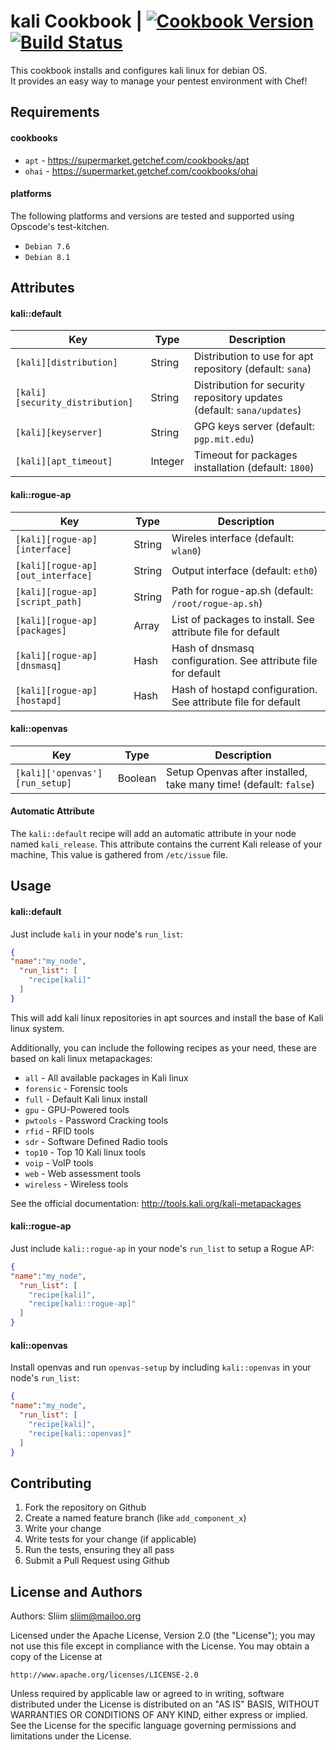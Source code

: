 kali Cookbook | [![Cookbook Version](https://img.shields.io/cookbook/v/kali.svg)](https://community.opscode.com/cookbooks/kali) [![Build Status](https://travis-ci.org/sliim-cookbooks/kali.svg?branch=master)](https://travis-ci.org/sliim-cookbooks/kali) 
==============
This cookbook installs and configures kali linux for debian OS.  
It provides an easy way to manage your pentest environment with Chef!

Requirements
------------
#### cookbooks
- `apt` - https://supermarket.getchef.com/cookbooks/apt
- `ohai` - https://supermarket.getchef.com/cookbooks/ohai

#### platforms
The following platforms and versions are tested and supported using Opscode's test-kitchen.  
- `Debian 7.6`
- `Debian 8.1`

Attributes
----------
#### kali::default
|  Key                            |  Type   |  Description                                                           |
| ------------------------------- | ------- | ---------------------------------------------------------------------- |
| `[kali][distribution]`          | String  | Distribution to use for apt repository (default: `sana`)               |
| `[kali][security_distribution]` | String  | Distribution for security repository updates (default: `sana/updates`) |
| `[kali][keyserver]`             | String  | GPG keys server (default: `pgp.mit.edu`)                               |
| `[kali][apt_timeout]`           | Integer | Timeout for packages installation (default: `1800`)                    |

#### kali::rogue-ap
|  Key                              |  Type   |  Description                                                  |
| --------------------------------- | ------- | ------------------------------------------------------------- |
| `[kali][rogue-ap][interface]`     | String  | Wireles interface (default: `wlan0`)                          |
| `[kali][rogue-ap][out_interface]` | String  | Output interface (default: `eth0`)                            |
| `[kali][rogue-ap][script_path]`   | String  | Path for rogue-ap.sh (default: `/root/rogue-ap.sh`)           |
| `[kali][rogue-ap][packages]`      | Array   | List of packages to install. See attribute file for default   |
| `[kali][rogue-ap][dnsmasq]`       | Hash    | Hash of dnsmasq configuration. See attribute file for default |
| `[kali][rogue-ap][hostapd]`       | Hash    | Hash of hostapd configuration. See attribute file for default |

#### kali::openvas
|  Key                           |  Type   |  Description                                                      |
| ------------------------------ | ------- | ----------------------------------------------------------------- |
| `[kali]['openvas'][run_setup]` | Boolean | Setup Openvas after installed, take many time! (default: `false`) |

#### Automatic Attribute
The `kali::default` recipe will add an automatic attribute in your node named `kali_release`.
This attribute contains the current Kali release of your machine, This value is gathered from `/etc/issue` file.

Usage
-----
#### kali::default
Just include `kali` in your node's `run_list`:  

```json
{
"name":"my_node",
  "run_list": [
    "recipe[kali]"
  ]
}
```

This will add kali linux repositories in apt sources and install the base of Kali linux system.  

Additionally, you can include the following recipes as your need, these are based on kali linux metapackages:  
- `all` - All available packages in Kali linux  
- `forensic` - Forensic tools  
- `full` - Default Kali linux install  
- `gpu` - GPU-Powered tools  
- `pwtools` - Password Cracking tools  
- `rfid` - RFID tools  
- `sdr` - Software Defined Radio tools  
- `top10` - Top 10 Kali linux tools  
- `voip` - VoIP tools  
- `web` - Web assessment tools  
- `wireless` - Wireless tools  

See the official documentation: http://tools.kali.org/kali-metapackages

#### kali::rogue-ap
Just include `kali::rogue-ap` in your node's `run_list` to setup a Rogue AP:

```json
{
"name":"my_node",
  "run_list": [
    "recipe[kali]",
    "recipe[kali::rogue-ap]"
  ]
}
```

#### kali::openvas
Install openvas and run `openvas-setup` by including `kali::openvas` in your node's `run_list`:

```json
{
"name":"my_node",
  "run_list": [
    "recipe[kali]",
    "recipe[kali::openvas]"
  ]
}
```

Contributing
------------
1. Fork the repository on Github
2. Create a named feature branch (like `add_component_x`)
3. Write your change
4. Write tests for your change (if applicable)
5. Run the tests, ensuring they all pass
6. Submit a Pull Request using Github

License and Authors
-------------------
Authors: Sliim <sliim@mailoo.org> 

Licensed under the Apache License, Version 2.0 (the "License"); you may not use this file except in compliance with the License. You may obtain a copy of the License at

    http://www.apache.org/licenses/LICENSE-2.0

Unless required by applicable law or agreed to in writing, software distributed under the License is distributed on an "AS IS" BASIS, WITHOUT WARRANTIES OR CONDITIONS OF ANY KIND, either express or implied. See the License for the specific language governing permissions and limitations under the License.
